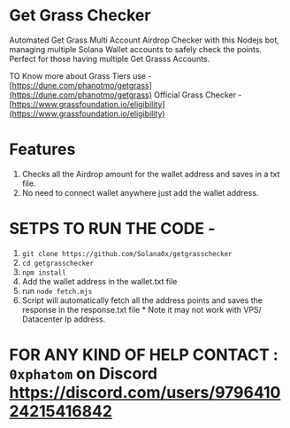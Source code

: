 # Get Grass Checker

Automated Get Grass Multi Account Airdrop Checker with this Nodejs bot, managing multiple Solana Wallet accounts to safely check the points. Perfect for those having multiple Get Grasss Accounts.

TO Know more about Grass Tiers use - [https://dune.com/phanotmo/getgrass](https://dune.com/phanotmo/getgrass)
Official Grass Checker - [https://www.grassfoundation.io/eligibility](https://www.grassfoundation.io/eligibility)

# Features

1. Checks all the Airdrop amount for the wallet address and saves in a txt file.
2. No need to connect wallet anywhere just add the wallet address.

# SETPS TO RUN THE CODE -

1. `git clone https://github.com/Solana0x/getgrasschecker`
2. `cd getgrasschecker`
3. `npm install`
4. Add the wallet address in the wallet.txt file
5. run `node fetch.mjs`
6. Script will automatically fetch all the address points and saves the response in the response.txt file * Note it may not work with VPS/ Datacenter Ip address.

# FOR ANY KIND OF HELP CONTACT : `0xphatom` on Discord https://discord.com/users/979641024215416842
